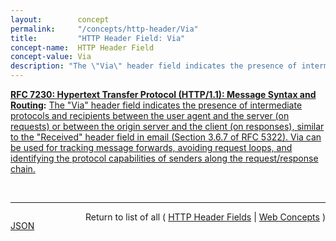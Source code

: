 ```yaml
---
layout:        concept
permalink:     "/concepts/http-header/Via"
title:         "HTTP Header Field: Via"
concept-name:  HTTP Header Field
concept-value: Via
description: "The \"Via\" header field indicates the presence of intermediate protocols and recipients between the user agent and the server (on requests) or between the origin server and the client (on responses), similar to the \"Received\" header field in email (Section 3.6.7 of RFC 5322). Via can be used for tracking message forwards, avoiding request loops, and identifying the protocol capabilities of senders along the request/response chain."
---
```


**[RFC 7230: Hypertext Transfer Protocol (HTTP/1.1): Message Syntax and Routing](/specs/IETF/RFC/7230 "The Hypertext Transfer Protocol (HTTP) is an application-level protocol for distributed, collaborative, hypertext information systems. HTTP has been in use by the World Wide Web global information initiative since 1990. This document provides an overview of HTTP architecture and its associated terminology, defines the &#34;http&#34; and &#34;https&#34; Uniform Resource Identifier (URI) schemes, defines the HTTP/1.1 message syntax and parsing requirements, and describes general security concerns for implementations."):** [The "Via" header field indicates the presence of intermediate protocols and recipients between the user agent and the server (on requests) or between the origin server and the client (on responses), similar to the "Received" header field in email (Section 3.6.7 of RFC 5322). Via can be used for tracking message forwards, avoiding request loops, and identifying the protocol capabilities of senders along the request/response chain.](http://tools.ietf.org/html/rfc7230#section-5.7.1 "Read documentation for HTTP Header Field &#34;Via&#34;")

<br/>
<hr/>

<p style="float : left"><a href="./Via.json" title="JSON representing this particular Web Concept value">JSON</a></p>
<p style="text-align: right">Return to list of all ( <a href="../http-header/">HTTP Header Fields</a> | <a href="../">Web Concepts</a> )</p>
